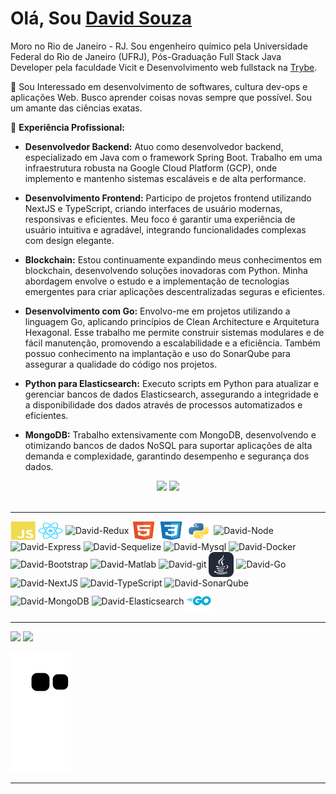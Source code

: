 # Olá, Sou [David Souza](https://www.linkedin.com/in/david-abc-souza/)

Moro no Rio de Janeiro - RJ. Sou engenheiro químico pela Universidade Federal do Rio de Janeiro (UFRJ), Pós-Graduação Full Stack Java Developer pela faculdade Vicit e Desenvolvimento web fullstack na [Trybe](https://www.betrybe.com/).

👀 Sou Interessado em desenvolvimento de softwares, cultura dev-ops e aplicações Web. Busco aprender coisas novas sempre que possível. Sou um amante das ciências exatas.

🌱 **Experiência Profissional:**

- **Desenvolvedor Backend:** Atuo como desenvolvedor backend, especializado em Java com o framework Spring Boot. Trabalho em uma infraestrutura robusta na Google Cloud Platform (GCP), onde implemento e mantenho sistemas escaláveis e de alta performance.
  
- **Desenvolvimento Frontend:** Participo de projetos frontend utilizando NextJS e TypeScript, criando interfaces de usuário modernas, responsivas e eficientes. Meu foco é garantir uma experiência de usuário intuitiva e agradável, integrando funcionalidades complexas com design elegante.
  
- **Blockchain:** Estou continuamente expandindo meus conhecimentos em blockchain, desenvolvendo soluções inovadoras com Python. Minha abordagem envolve o estudo e a implementação de tecnologias emergentes para criar aplicações descentralizadas seguras e eficientes.

- **Desenvolvimento com Go:** Envolvo-me em projetos utilizando a linguagem Go, aplicando princípios de Clean Architecture e Arquitetura Hexagonal. Esse trabalho me permite construir sistemas modulares e de fácil manutenção, promovendo a escalabilidade e a eficiência. Também possuo conhecimento na implantação e uso do SonarQube para assegurar a qualidade do código nos projetos.

- **Python para Elasticsearch:** Executo scripts em Python para atualizar e gerenciar bancos de dados Elasticsearch, assegurando a integridade e a disponibilidade dos dados através de processos automatizados e eficientes.

- **MongoDB:** Trabalho extensivamente com MongoDB, desenvolvendo e otimizando bancos de dados NoSQL para suportar aplicações de alta demanda e complexidade, garantindo desempenho e segurança dos dados.

<div align="center">
  <a href="https://github.com/dabcsouza"> </a>
  <img height="180em" src="https://github-readme-stats.vercel.app/api?username=dabcsouza&show_icons=true&theme=dracula&include_all_commits=true&count_private=true"/>
  <img height="180em" src="https://github-readme-stats.vercel.app/api/top-langs/?username=dabcsouza&layout=compact&langs_count=7&theme=dracula"/>
</div>

<div><br><hr />
  <img align="center" alt="David-Js" height="30" width="40" src="https://raw.githubusercontent.com/devicons/devicon/master/icons/javascript/javascript-plain.svg">
  <img align="center" alt="David-React" height="30" width="40" src="https://raw.githubusercontent.com/devicons/devicon/master/icons/react/react-original.svg">
  <img align="center" alt="David-Redux" height="30" width="40" src="https://cdn.jsdelivr.net/gh/devicons/devicon/icons/redux/redux-original.svg">
  <img align="center" alt="David-HTML" height="30" width="40" src="https://raw.githubusercontent.com/devicons/devicon/master/icons/html5/html5-original.svg">
  <img align="center" alt="David-CSS" height="30" width="40" src="https://raw.githubusercontent.com/devicons/devicon/master/icons/css3/css3-original.svg">
  <img align="center" alt="David-Python" height="30" width="40" src="https://raw.githubusercontent.com/devicons/devicon/master/icons/python/python-original.svg">
  <img align="center" alt="David-Node" height="60" width="50" src="https://cdn.jsdelivr.net/gh/devicons/devicon/icons/nodejs/nodejs-original-wordmark.svg">
  <br />
  <img align="center" alt="David-Express" height="30" width="40" src="https://cdn.jsdelivr.net/gh/devicons/devicon/icons/express/express-original.svg" />
  <img align="center" alt="David-Sequelize" height="30" width="40" src="https://cdn.jsdelivr.net/gh/devicons/devicon/icons/sequelize/sequelize-original.svg" />
  <img align="center" alt="David-Mysql" height="70" width="70" src="https://cdn.jsdelivr.net/gh/devicons/devicon/icons/mysql/mysql-original-wordmark.svg" />
  <img align="center" alt="David-Docker" height="40" width="40" margin="10" src="https://cdn.jsdelivr.net/gh/devicons/devicon/icons/docker/docker-original-wordmark.svg" />
  <img align="center" alt="David-Bootstrap" height="40" width="40" src="https://cdn.jsdelivr.net/gh/devicons/devicon/icons/bootstrap/bootstrap-original.svg" />
  <img align="center" alt="David-Matlab" height="40" width="40" src="https://cdn.jsdelivr.net/gh/devicons/devicon/icons/matlab/matlab-original.svg" />
  <img align="center" alt="David-git" height="40" width="40" src="https://cdn.jsdelivr.net/gh/devicons/devicon/icons/git/git-plain.svg" />
  <img align="center" alt="David-java" height="40" width="40" src="https://github.com/tandpfun/skill-icons/blob/main/icons/Java-Dark.svg" />
  <img align="center" alt="David-Go" height="40" width="40" src="https://cdn.jsdelivr.net/gh/devicons/devicon/icons/go/go-original.svg" />
  <img align="center" alt="David-NextJS" height="40" width="40" src="https://cdn.jsdelivr.net/gh/devicons/devicon/icons/nextjs/nextjs-original.svg" />
  <img align="center" alt="David-TypeScript" height="40" width="40" src="https://cdn.jsdelivr.net/gh/devicons/devicon/icons/typescript/typescript-original.svg" />
  <img align="center" alt="David-SonarQube" height="40" width="40" src="https://cdn.jsdelivr.net/gh/devicons/devicon/icons/sonarqube/sonarqube-original.svg" />
  <img align="center" alt="David-MongoDB" height="40" width="40" src="https://cdn.jsdelivr.net/gh/devicons/devicon/icons/mongodb/mongodb-original.svg" />
  <img align="center" alt="David-Elasticsearch" height="40" width="40" src="https://cdn.jsdelivr.net/gh/devicons/devicon/icons/elasticsearch/elasticsearch-original.svg" />
  <img align="center" alt="David-golang" height="40" width="40" src="https://raw.githubusercontent.com/devicons/devicon/6910f0503efdd315c8f9b858234310c06e04d9c0/icons/go/go-original-wordmark.svg" />
<br />
<hr />
<div> 
  <a href = "mailto:dabcs01@gmail.com"><img src="https://img.shields.io/badge/-Gmail-%23333?style=for-the-badge&logo=gmail&logoColor=white" target="_blank"></a>
  <a href="https://www.linkedin.com/in/david-abc-souza" target="_blank"><img src="https://img.shields.io/badge/-LinkedIn-%230077B5?style=for-the-badge&logo=linkedin&logoColor=white" target="_blank"></a> 
 
  ![Snake animation](https://github.com/dabcsouza/dabcsouza/blob/output/github-contribution-grid-snake.svg)
 
</div>
<hr />
<br />
